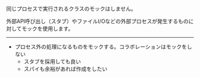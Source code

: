 
同じプロセスで実行されるクラスのモックはしません。

外部API呼び出し（スタブ）やファイルI/Oなどの外部プロセスが発生するものに対してモックを使用します。

---

- プロセス外の処理になるものをモックする。コラボレーションはモックをしない
	- スタブを採用しても良い
	- スパイも余裕があれば作成をしたい